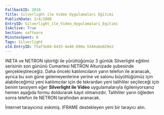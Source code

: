 ```yaml
---
FallbackID: 2010
Title: Silverlight ile Video Uygulamaları Eğitimi
PublishDate: 3/4/2008
EntryID: Silverlight_ile_Video_Uygulamalari_Egitimi
IsActive: True
Section: software
MinutesSpent: 0
Tags: Silverlight
old.EntryID: f5af3e04-6435-4e46-890a-5344a6e029e2
---
```

INETA ve NETRON işbirliği ile yürüttüğümüz 3 günlük Silverlight eğitimi
serisinin son gününü Cumartesi NETRON Altunizade şubesinde
gerçekleştireceğiz. Daha önceki katılımcıların yarın telefon ile
aranacak, ayrıca bu son güne gelemeyenlerine yerine ve salonu
büyüttüğümüz için alabileceğimiz yeni katılımcılar için de tekrardan
yeni talihliler seçileceği için benim tavsiyem eğer **Silverlight ile
Video** uygulamalarıyla ilgileniyorsanız hemen aşağıda formu doldurarak
kayıt olmanızdır. Talihliler yarın öğleden sonra telefon ile NETRON
tarafından aranacak.

İnternet tarayıcınız eskimiş. IFRAME destekleyen yeni bir tarayıcı alın.


